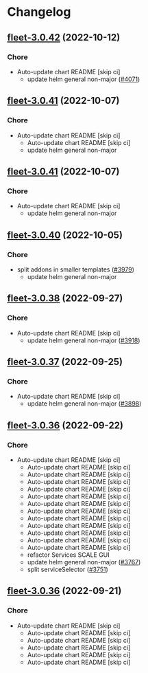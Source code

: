 # Changelog



## [fleet-3.0.42](https://github.com/truecharts/charts/compare/fleet-3.0.41...fleet-3.0.42) (2022-10-12)

### Chore

- Auto-update chart README [skip ci]
  - update helm general non-major ([#4071](https://github.com/truecharts/charts/issues/4071))




## [fleet-3.0.41](https://github.com/truecharts/charts/compare/fleet-3.0.40...fleet-3.0.41) (2022-10-07)

### Chore

- Auto-update chart README [skip ci]
  - Auto-update chart README [skip ci]
  - update helm general non-major




## [fleet-3.0.41](https://github.com/truecharts/charts/compare/fleet-3.0.40...fleet-3.0.41) (2022-10-07)

### Chore

- Auto-update chart README [skip ci]
  - update helm general non-major




## [fleet-3.0.40](https://github.com/truecharts/charts/compare/fleet-3.0.39...fleet-3.0.40) (2022-10-05)

### Chore

- split addons in smaller templates ([#3979](https://github.com/truecharts/charts/issues/3979))
  - update helm general non-major




## [fleet-3.0.38](https://github.com/truecharts/charts/compare/fleet-3.0.37...fleet-3.0.38) (2022-09-27)

### Chore

- Auto-update chart README [skip ci]
  - update helm general non-major ([#3918](https://github.com/truecharts/charts/issues/3918))




## [fleet-3.0.37](https://github.com/truecharts/charts/compare/fleet-3.0.36...fleet-3.0.37) (2022-09-25)

### Chore

- Auto-update chart README [skip ci]
  - update helm general non-major ([#3898](https://github.com/truecharts/charts/issues/3898))




## [fleet-3.0.36](https://github.com/truecharts/charts/compare/fleet-3.0.35...fleet-3.0.36) (2022-09-22)

### Chore

- Auto-update chart README [skip ci]
  - Auto-update chart README [skip ci]
  - Auto-update chart README [skip ci]
  - Auto-update chart README [skip ci]
  - Auto-update chart README [skip ci]
  - Auto-update chart README [skip ci]
  - Auto-update chart README [skip ci]
  - Auto-update chart README [skip ci]
  - Auto-update chart README [skip ci]
  - Auto-update chart README [skip ci]
  - Auto-update chart README [skip ci]
  - Auto-update chart README [skip ci]
  - Auto-update chart README [skip ci]
  - refactor Services SCALE GUI
  - update helm general non-major ([#3767](https://github.com/truecharts/charts/issues/3767))
  - split serviceSelector ([#3751](https://github.com/truecharts/charts/issues/3751))




## [fleet-3.0.36](https://github.com/truecharts/charts/compare/fleet-3.0.35...fleet-3.0.36) (2022-09-21)

### Chore

- Auto-update chart README [skip ci]
  - Auto-update chart README [skip ci]
  - Auto-update chart README [skip ci]
  - Auto-update chart README [skip ci]
  - Auto-update chart README [skip ci]
  - Auto-update chart README [skip ci]
